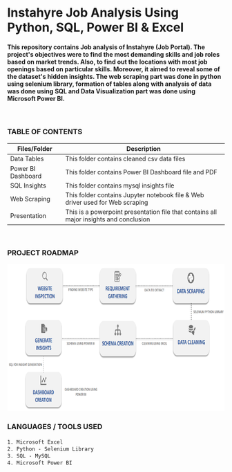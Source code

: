 # Instahyre Job Analysis Using Python, SQL, Power BI & Excel

####  This repository contains Job analysis of Instahyre (Job Portal). The project's objectives were to find the most demanding skills and job roles based on market trends. Also, to find out the locations with most job openings based on particular skills. Moreover, it aimed to reveal some of the dataset's hidden insights. The web scraping part was done in python using selenium library, formation of tables along with analysis of data was done using SQL and Data Visualization part was done using Microsoft Power BI.


<br />

### **TABLE OF CONTENTS**

| Files/Folder | Description |
| -----------  | ----------- |
| Data Tables       | This folder contains cleaned csv data files           |
| Power BI Dashboard    | This folder contains Power BI Dashboard file and PDF      |
| SQL Insights | This folder contains mysql insights file     |
| Web Scraping | This folder contains Jupyter notebook file & Web driver used for Web scraping   |
| Presentation | This is a powerpoint presentation file that contains all major insights and conclusion |


<br />

### **PROJECT ROADMAP**

<img src ="https://github.com/akashhvyas/Job-Analytics-Instahyre/blob/main/Graphics/PowerPoint%20Presentation%20-%20Google%20Chrome%2012-05-2023%2002_38_06.png"  width="1000" height="340" />

<br />

### **LANGUAGES / TOOLS USED**

``` 
1. Microsoft Excel
2. Python - Selenium Library
3. SQL - MySQL
4. Microsoft Power BI
```
<br />

### 
